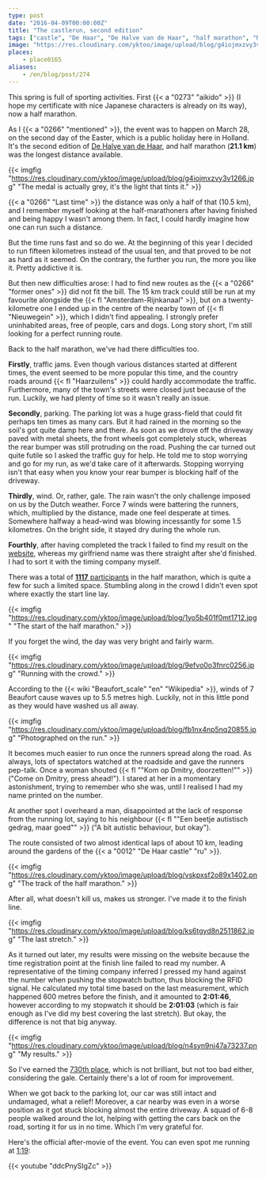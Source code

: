 ```yaml
---
type: post
date: "2016-04-09T00:00:00Z"
title: "The castlerun, second edition"
tags: ["castle", "De Haar", "De Halve van de Haar", "half marathon", "Netherlands", "running", "sport"]
image: "https://res.cloudinary.com/yktoo/image/upload/blog/g4iojmxzvy3v1266.jpg"
places:
    - place0165
aliases:
    - /en/blog/post/274
---
```


This spring is full of sporting activities. First {{< a "0273" "aikido" >}} (I hope my certificate with nice Japanese characters is already on its way), now a half marathon.

<!--more-->

As I {{< a "0266" "mentioned" >}}, the event was to happen on March 28, on the second day of the Easter, which is a public holiday here in Holland. It's the second edition of [De Halve van de Haar](http://www.dehalvevandehaar.nl/), and half marathon (**21.1 km**) was the longest distance available.

{{< imgfig "https://res.cloudinary.com/yktoo/image/upload/blog/g4iojmxzvy3v1266.jpg" "The medal is actually grey, it's the light that tints it." >}}

{{< a "0266" "Last time" >}} the distance was only a half of that (10.5 km), and I remember myself looking at the half-marathoners after having finished and being happy I wasn't among them. In fact, I could hardly imagine how one can run such a distance.

But the time runs fast and so do we. At the beginning of this year I decided to run fifteen kilometres instead of the usual ten, and that proved to be not as hard as it seemed. On the contrary, the further you run, the more you like it. Pretty addictive it is.

But then new difficulties arose: I had to find new routes as the {{< a "0266" "former ones" >}} did not fit the bill. The 15 km track could still be run at my favourite alongside the {{< fl "Amsterdam-Rijnkanaal" >}}, but on a twenty-kilometre one I ended up in the centre of the nearby town of {{< fl "Nieuwegein" >}}, which I didn't find appealing. I strongly prefer uninhabited areas, free of people, cars and dogs. Long story short, I'm still looking for a perfect running route.

Back to the half marathon, we've had there difficulties too.

**Firstly**, traffic jams. Even though various distances started at different times, the event seemed to be more popular this time, and the country roads around {{< fl "Haarzuilens" >}} could hardly accommodate the traffic. Furthermore, many of the town's streets were closed just because of the run. Luckily, we had plenty of time so it wasn't really an issue.

**Secondly**, parking. The parking lot was a huge grass-field that could fit perhaps ten times as many cars. But it had rained in the morning so the soil's got quite damp here and there. As soon as we drove off the driveway paved with metal sheets, the front wheels got completely stuck, whereas the rear bumper was still protruding on the road. Pushing the car turned out quite futile so I asked the traffic guy for help. He told me to stop worrying and go for my run, as we'd take care of it afterwards. Stopping worrying isn't that easy when you know your rear bumper is blocking half of the driveway.

**Thirdly**, wind. Or, rather, gale. The rain wasn't the only challenge imposed on us by the Dutch weather. Force 7 winds were battering the runners, which, multiplied by the distance, made one feel desperate at times. Somewhere halfway a head-wind was blowing incessantly for some 1.5 kilometres. On the bright side, it stayed dry during the whole run.

**Fourthly**, after having completed the track I failed to find my result on the [website](http://www.prorun.nl/uitslagen/de-halve-van-de-haar/), whereas my girlfriend name was there straight after she'd finished. I had to sort it with the timing company myself.

There was a total of [**1117** participants](http://evenementen.uitslagen.nl/2016/dehalvevandehaar/uitslag.php?on=1&p=1&tl=nl) in the half marathon, which is quite a few for such a limited space. Stumbling along in the crowd I didn't even spot where exactly the start line lay.

{{< imgfig "https://res.cloudinary.com/yktoo/image/upload/blog/1yo5b401f0mt1712.jpg" "The start of the half marathon." >}}

If you forget the wind, the day was very bright and fairly warm.

{{< imgfig "https://res.cloudinary.com/yktoo/image/upload/blog/9efvo0o3fnrc0256.jpg" "Running with the crowd." >}}

According to the {{< wiki "Beaufort_scale" "en" "Wikipedia" >}}, winds of 7 Beaufort cause waves up to 5.5 metres high. Luckily, not in this little pond as they would have washed us all away.

{{< imgfig "https://res.cloudinary.com/yktoo/image/upload/blog/fb1nx4np5nq20855.jpg" "Photographed on the run." >}}

It becomes much easier to run once the runners spread along the road. As always, lots of spectators watched at the roadside and gave the runners pep-talk. Once a woman shouted {{< fl "\"Kom op Dmitry, doorzetten!\"" >}} ("Come on Dmitry, press ahead!"). I stared at her in a momentary astonishment, trying to remember who she was, until I realised I had my name printed on the number.

At another spot I overheard a man, disappointed at the lack of response from the running lot, saying to his neighbour {{< fl "\"Een beetje autistisch gedrag, maar goed\"" >}} ("A bit autistic behaviour, but okay").

The route consisted of two almost identical laps of about 10 km, leading around the gardens of the {{< a "0012" "De Haar castle" "ru" >}}.

{{< imgfig "https://res.cloudinary.com/yktoo/image/upload/blog/vskpxsf2o89x1402.png" "The track of the half marathon." >}}

After all, what doesn't kill us, makes us stronger. I've made it to the finish line.

{{< imgfig "https://res.cloudinary.com/yktoo/image/upload/blog/ks6tgyd8n2511862.jpg" "The last stretch." >}}

As it turned out later, my results were missing on the website because the time registration point at the finish line failed to read my number. A representative of the timing company inferred I pressed my hand against the number when pushing the stopwatch button, thus blocking the RFID signal. He calculated my total time based on the last measurement, which happened 600 metres before the finish, and it amounted to **2:01:46**, however according to my stopwatch it should be **2:01:03** (which is fair enough as I've did my best covering the last stretch). But okay, the difference is not that big anyway.

{{< imgfig "https://res.cloudinary.com/yktoo/image/upload/blog/n4syn9nj47a73237.png" "My results." >}}

So I've earned the [730th place](http://evenementen.uitslagen.nl/2016/dehalvevandehaar/details.php?t=&s=4528), which is not brilliant, but not too bad either, considering the gale. Certainly there's a lot of room for improvement.

When we got back to the parking lot, our car was still intact and undamaged, what a relief! Moreover, a car nearby was even in a worse position as it got stuck blocking almost the entire driveway. A squad of 6-8 people walked around the lot, helping with getting the cars back on the road, sorting it for us in no time. Which I'm very grateful for.

Here's the official after-movie of the event. You can even spot me running at [1:19](https://youtu.be/ddcPnySIgZc?t=1m19s):

{{< youtube "ddcPnySIgZc" >}}
